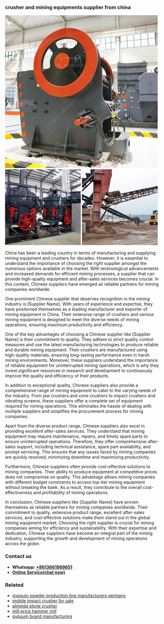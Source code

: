 <h3>crusher and mining equipments supplier from china</h3><img src='1708309375.jpg' alt=''><p>China has been a leading country in terms of manufacturing and supplying mining equipment and crushers for decades. However, it is essential to understand the importance of choosing the right supplier amongst the numerous options available in the market. With technological advancements and increased demands for efficient mining processes, a supplier that can provide high-quality equipment and after-sales services becomes crucial. In this context, Chinese suppliers have emerged as reliable partners for mining companies worldwide.</p><p>One prominent Chinese supplier that deserves recognition in the mining industry is [Supplier Name]. With years of experience and expertise, they have positioned themselves as a leading manufacturer and exporter of mining equipment in China. Their extensive range of crushers and various mining equipment is designed to meet the diverse needs of mining operations, ensuring maximum productivity and efficiency.</p><p>One of the key advantages of choosing a Chinese supplier like [Supplier Name] is their commitment to quality. They adhere to strict quality control measures and use the latest manufacturing technologies to produce reliable and durable mining equipment. Their crushers are manufactured using high-quality materials, ensuring long-lasting performance even in harsh mining environments. Moreover, these suppliers understand the importance of reliable equipment for uninterrupted mining operations, which is why they invest significant resources in research and development to continuously improve the quality and efficiency of their products.</p><p>In addition to exceptional quality, Chinese suppliers also provide a comprehensive range of mining equipment to cater to the varying needs of the industry. From jaw crushers and cone crushers to impact crushers and vibrating screens, these suppliers offer a complete set of equipment required for mining operations. This eliminates the hassle of dealing with multiple suppliers and simplifies the procurement process for mining companies.</p><p>Apart from the diverse product range, Chinese suppliers also excel in providing excellent after-sales services. They understand that mining equipment may require maintenance, repairs, and timely spare parts to ensure uninterrupted operations. Therefore, they offer comprehensive after-sales support, including technical assistance, spare part availability, and prompt servicing. This ensures that any issues faced by mining companies are quickly resolved, minimizing downtime and maximizing productivity.</p><p>Furthermore, Chinese suppliers often provide cost-effective solutions to mining companies. Their ability to produce equipment at competitive prices does not compromise on quality. This advantage allows mining companies with different budget constraints to access top-tier mining equipment without breaking the bank. As a result, they contribute to the overall cost-effectiveness and profitability of mining operations.</p><p>In conclusion, Chinese suppliers like [Supplier Name] have proven themselves as reliable partners for mining companies worldwide. Their commitment to quality, extensive product range, excellent after-sales services, and cost-effective solutions make them stand out in the global mining equipment market. Choosing the right supplier is crucial for mining companies aiming for efficiency and sustainability. With their expertise and dedication, Chinese suppliers have become an integral part of the mining industry, supporting the growth and development of mining operations across the globe.</p><h3>Contact us</h3><ul><li><strong>Whatsapp:&nbsp;<a href="https://wa.me/8613661969651">+8613661969651</a></strong></li><li><a href="https://swt.shibang-china.com/?git&amp;zhl&amp;crusher and mining equipments supplier from china"><strong>Online Service(chat now)</strong></a></li></ul><h3>Related</h3><ul><li><a href='gypsum powder production line manufacturers germany.md'>gypsum powder production line manufacturers germany</a></li><li><a href='mobile impact crusher for sale.md'>mobile impact crusher for sale</a></li><li><a href='almeida stone crusher.md'>almeida stone crusher</a></li><li><a href='mill price hammer mill.md'>mill price hammer mill</a></li><li><a href='gypsum board manufacturing.md'>gypsum board manufacturing</a></li></ul>